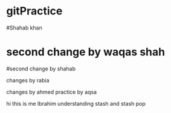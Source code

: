 # gitPractice

#Shahab khan

# second change by waqas shah

#second change by shahab

changes by rabia
  

  changes by ahmed
practice by aqsa



  hi this is me Ibrahim
understanding stash and stash pop